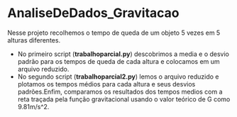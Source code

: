 # AnaliseDeDados_Gravitacao

Nesse projeto recolhemos o tempo de queda de um objeto 5 vezes em 5 alturas diferentes.

* No primeiro script (**trabalhoparcial.py**) descobrimos a media e o desvio padrão para os tempos de queda de cada altura e colocamos em um arquivo reduzido.
* No segundo script (**trabalhoparcial2.py**) lemos o arquivo reduzido e plotamos os tempos médios para cada altura e seus desvios padrões.Enfim, comparamos os resultados dos tempos medios com a reta traçada pela função gravitacional usando o valor teórico de G como 9.81m/s^2.
